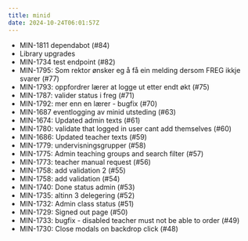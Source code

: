 ```yaml
---
title: minid
date: 2024-10-24T06:01:57Z
---
```

- MIN-1811 dependabot (#84)
- Library upgrades
- MIN-1734 test endpoint (#82)
- MIN-1795: Som rektor ønsker eg å få ein melding dersom FREG ikkje svarer  (#77)
- MIN-1793: oppfordrer lærer at logge ut etter endt økt (#75)
- MIN-1787: valider status i freg (#71)
- MIN-1792: mer enn en lærer - bugfix (#70)
- MIN-1687 eventlogging av minid utsteding (#63)
- MIN-1674: Updated admin texts (#61)
- MIN-1780: validate that logged in user cant add themselves  (#60)
- MIN-1686: Updated teacher texts (#59)
- MIN-1779: undervisningsgrupper (#58)
- MIN-1775: Admin teaching groups and search filter (#57)
- MIN-1773: teacher manual request (#56)
- MIN-1758: add validation 2 (#55)
- MIN-1758: add validation (#54)
- MIN-1740: Done status admin (#53)
- MIN-1735: altinn 3 delegering (#52)
- MIN-1732: Admin class status (#51)
- MIN-1729: Signed out page (#50)
- MIN-1733: bugfix - disabled teacher must not be able to order  (#49)
- MIN-1730: Close modals on backdrop click (#48)

